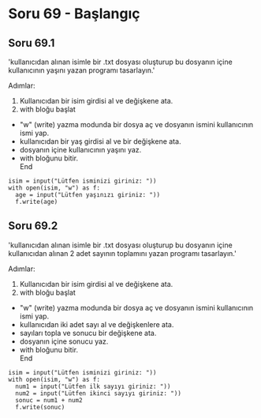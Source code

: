 # Soru 69 - Başlangıç




## Soru 69.1

'kullanıcıdan alınan isimle bir .txt dosyası oluşturup bu dosyanın içine kullanıcının yaşını yazan programı tasarlayın.'

Adımlar:
1. Kullanıcıdan bir isim girdisi al ve değişkene ata.
2. with bloğu başlat
- "w" (write) yazma modunda bir dosya aç ve dosyanın ismini kullanıcının ismi yap.
- kullanıcıdan bir yaş girdisi al ve bir değişkene ata.
- dosyanın içine kullanıcının yaşını yaz.
- with bloğunu bitir. <br>
End

```
isim = input("Lütfen isminizi giriniz: "))
with open(isim, "w") as f:
  age = input("Lütfen yaşınızı giriniz: "))
  f.write(age)
```

## Soru 69.2

'kullanıcıdan alınan isimle bir .txt dosyası oluşturup bu dosyanın içine kullanıcıdan alınan 2 adet sayının toplamını yazan programı tasarlayın.'

Adımlar:
1. Kullanıcıdan bir isim girdisi al ve değişkene ata.
2. with bloğu başlat
- "w" (write) yazma modunda bir dosya aç ve dosyanın ismini kullanıcının ismi yap.
- kullanıcıdan iki adet sayı al ve değişkenlere ata.
- sayıları topla ve sonucu bir değişkene ata.
- dosyanın içine sonucu yaz.
- with bloğunu bitir. <br>
End

```
isim = input("Lütfen isminizi giriniz: "))
with open(isim, "w") as f:
  num1 = input("Lütfen ilk sayıyı giriniz: "))
  num2 = input("Lütfen ikinci sayıyı giriniz: "))
  sonuc = num1 + num2
  f.write(sonuc)
```

